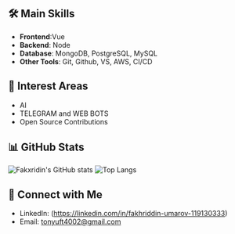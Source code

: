 
## 🛠️ Main Skills
- **Frontend**:Vue 
- **Backend**: Node
- **Database**: MongoDB, PostgreSQL, MySQL
- **Other Tools**: Git, Github, VS, AWS, CI/CD

## 🌟 Interest Areas
- AI 
- TELEGRAM and WEB BOTS
- Open Source Contributions

## 📊 GitHub Stats
![Fakxridin's GitHub stats](https://github-readme-stats.vercel.app/api?username=Fakxridin&show_icons=true&theme=radical)
![Top Langs](https://github-readme-stats.vercel.app/api/top-langs/?username=Fakxridin&layout=compact&theme=radical)

## 🤝 Connect with Me
- LinkedIn: (https://linkedin.com/in/fakhriddin-umarov-119130333)
- Email: [tonyuft4002@gmail.com](mailto:tonyuft4002@gmail.com)
